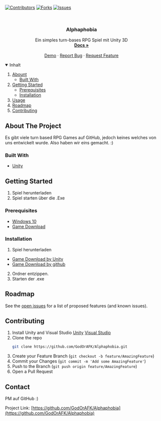 [![Contributors][contributors-shield]][contributors-url]
[![Forks][forks-shield]][forks-url]
[![Issues][issues-shield]][issues-url]

<!-- PROJECT LOGO -->
<br />
<p align="center">
    <h3 align="center">Alphaphobia</h3>

  <p align="center">
    Ein simples turn-bases RPG Spiel mit Unity 3D
    <br />
    <a href="https://github.com/GodOrAFK/Alphaphobia/"><strong>Docs »</strong></a>
    <br />
    <br />
    <a href="https://github.com/GodOrAFK/Alphaphobia/releases">Demo</a>
    ·
    <a href="https://github.com/GodOrAFK/Alphaphobia/issues">Report Bug</a>
    ·
    <a href="https://github.com/GodOrAFK/Alphaphobia/issues">Request Feature</a>
  </p>
</p>



<!-- TABLE OF CONTENTS -->
<details open="open">
  <summary>Inhalt</summary>
  <ol>
    <li>
      <a href="#about-the-project">Abount</a>
      <ul>
        <li><a href="#built-with">Built With</a></li>
      </ul>
    </li>
    <li>
      <a href="#getting-started">Getting Started</a>
      <ul>
        <li><a href="#prerequisites">Prerequisites</a></li>
        <li><a href="#installation">Installation</a></li>
      </ul>
    </li>
    <li><a href="#usage">Usage</a></li>
    <li><a href="#roadmap">Roadmap</a></li>
    <li><a href="#contributing">Contributing</a></li>
  </ol>
</details>



<!-- ABOUT THE PROJECT -->
## About The Project

Es gibt viele turn based RPG Games auf GitHub, jedoch keines welches von uns entwickelt wurde. Also haben wir eins gemacht. :)

### Built With

* [Unity](https://unity.com/de)

<!-- GETTING STARTED -->
## Getting Started

1. Spiel herunterladen
2. Spiel starten über die .Exe

### Prerequisites

* [Windows 10](https://www.microsoft.com/de-de/software-download/windows10)
* [Game Download](https://developer.cloud.unity3d.com/share/share.html?shareId=-k7UmoJX5L)

### Installation

1. Spiel herunterladen
- [Game Download by Unity](https://developer.cloud.unity3d.com/share/share.html?shareId=-k7UmoJX5L)
- [Game Download by github](https://github.com/GodOrAFK/Alphaphobia/releases)

2. Ordner entzippen.
3. Starten der .exe

<!-- ROADMAP -->
## Roadmap

See the [open issues](https://github.com/GodOrAFK/Alphaphobia/issues) for a list of proposed features (and known issues).


<!-- CONTRIBUTING -->
## Contributing

1. Install Unity and Visual Studio [Unity](https://unity3d.com/de/get-unity/download) [Visual Studio](https://visualstudio.microsoft.com/de/downloads/)
2. Clone the repo
   ```sh
   git clone https://github.com/GodOrAFK/Alphaphobia.git
   ```
3. Create your Feature Branch (`git checkout -b feature/AmazingFeature`)
4. Commit your Changes (`git commit -m 'Add some AmazingFeature'`)
5. Push to the Branch (`git push origin feature/AmazingFeature`)
6. Open a Pull Request


<!-- CONTACT -->
## Contact

PM auf GitHub :)

Project Link: [https://github.com/GodOrAFK/Alphaphobia](https://github.com/GodOrAFK/Alphaphobia)


<!-- MARKDOWN LINKS & IMAGES -->
<!-- https://www.markdownguide.org/basic-syntax/#reference-style-links -->
[contributors-shield]: https://img.shields.io/github/contributors/GodOrAFK/Alphaphobia.svg?style=for-the-badge
[contributors-url]: https://github.com/GodOrAFK/Alphaphobia/graphs/contributors
[forks-shield]: https://img.shields.io/github/forks/GodOrAFK/Alphaphobia.svg?style=for-the-badge
[forks-url]: https://github.com/GodOrAFK/Alphaphobia/network/members
[issues-shield]: https://img.shields.io/github/issues/GodOrAFK/Alphaphobia.svg?style=for-the-badge
[issues-url]: https://github.com/GodOrAFK/Alphaphobia/issues
[product-screenshot]: images/screenshot.png
